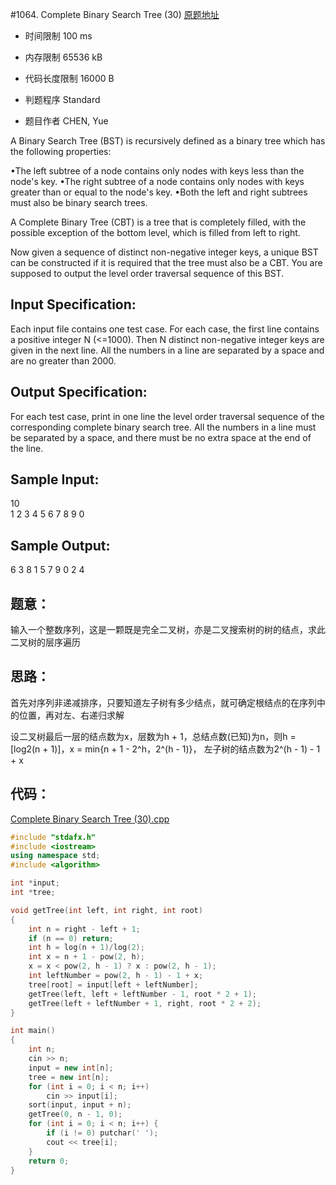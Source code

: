 ﻿#1064. Complete Binary Search Tree (30)
[原题地址](https://www.patest.cn/contests/pat-a-practise/1064)
* 时间限制 100 ms

* 内存限制 65536 kB

* 代码长度限制 16000 B

* 判题程序 Standard 

* 题目作者 CHEN, Yue



A Binary Search Tree (BST) is recursively defined as a binary tree which has the following properties:

•The left subtree of a node contains only nodes with keys less than the node's key. 
•The right subtree of a node contains only nodes with keys greater than or equal to the node's key. 
•Both the left and right subtrees must also be binary search trees. 

A Complete Binary Tree (CBT) is a tree that is completely filled, with the possible exception of the bottom 
level, which is filled from left to right.

Now given a sequence of distinct non-negative integer keys, a unique BST can be constructed if it is required 
that the tree must also be a CBT. You are supposed to output the level order traversal sequence of this BST.



## Input Specification: 

Each input file contains one test case. For each case, the first line contains a positive integer N (<=1000). 
Then N distinct non-negative integer keys are given in the next line. All the numbers in a line are separated 
by a space and are no greater than 2000.



## Output Specification: 

For each test case, print in one line the level order traversal sequence of the corresponding complete binary 
search tree. All the numbers in a line must be separated by a space, and there must be no extra space at the 
end of the line. 



## Sample Input:

10  
1 2 3 4 5 6 7 8 9 0  

## Sample Output:

6 3 8 1 5 7 9 0 2 4  


## 题意：

输入一个整数序列，这是一颗既是完全二叉树，亦是二叉搜索树的树的结点，求此二叉树的层序遍历

## 思路：

首先对序列非递减排序，只要知道左子树有多少结点，就可确定根结点的在序列中的位置，再对左、右递归求解

设二叉树最后一层的结点数为x，层数为h + 1，总结点数(已知)为n，则h = [log2(n + 1)]，x = min{n + 1 - 2^h，2^(h - 1)}，
左子树的结点数为2^(h - 1) - 1 + x

## 代码：

[Complete Binary Search Tree (30).cpp](https://github.com/jerrykcode/PAT-Practise/blob/master/PAT%20Advanced%20Level%20Practise/1064.%20Complete%20Binary%20Search%20Tree%20(30)/1064.%20Complete%20Binary%20Search%20Tree%20(30).cpp)

```cpp
#include "stdafx.h"
#include <iostream>
using namespace std;
#include <algorithm>

int *input;
int *tree;

void getTree(int left, int right, int root)
{
	int n = right - left + 1;
	if (n == 0) return;
	int h = log(n + 1)/log(2);
	int x = n + 1 - pow(2, h);
	x = x < pow(2, h - 1) ? x : pow(2, h - 1);
	int leftNumber = pow(2, h - 1) - 1 + x;
	tree[root] = input[left + leftNumber];
	getTree(left, left + leftNumber - 1, root * 2 + 1);
	getTree(left + leftNumber + 1, right, root * 2 + 2);
}

int main()
{
	int n;
	cin >> n;
	input = new int[n];
	tree = new int[n];
	for (int i = 0; i < n; i++)
		cin >> input[i];
	sort(input, input + n);
	getTree(0, n - 1, 0);
	for (int i = 0; i < n; i++) {
		if (i != 0) putchar(' ');
		cout << tree[i];
	}
	return 0;
}
```